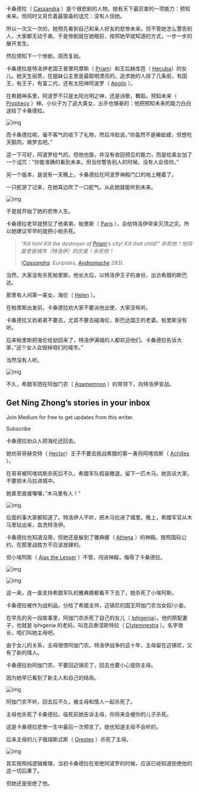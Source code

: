 卡桑德拉（ [Cassandra](https://en.wikipedia.org/wiki/Cassandra) ）是个很悲剧的人物。她有天下最厉害的一项能力：预知未来。但同时又背负着最狠毒的诅咒：没有人信她。

所以一次又一次的，她预先看到自己和亲人好友的悲惨未来。但不管她怎么警告别人，大家都无动于衷。于是惨剧就在她眼前，按照她早就知道的方式，一步一步的展开发生。

然后预知下一个惨剧，周而复始。

卡桑德拉是特洛伊老国王普里阿摩斯（ [Priam](https://en.wikipedia.org/wiki/Priam)）和王后赫库芭（ [Hecuba](https://en.wikipedia.org/wiki/Hecuba)）的女儿。她天生丽质，在姐妹公主里是最聪明漂亮的。追求她的人排了几条街，有国王，有王子，有富二代，还有太阳神阿波罗（ [Apollo](https://en.wikipedia.org/wiki/Apollo) ）。

在希腊神系里，阿波罗不只是太阳光明之神，还是诗歌，舞蹈，预知未来（ [Prophecy](https://en.wikipedia.org/wiki/Prophecy) ）神。小伙子为了追大美女，出手也够豪的：他把预知未来的能力白白送给了卡桑德拉。

![img](../../../images/0UESK0V4cahoDUqNI.jpeg)

而卡桑德拉呢，毫不客气的收下了礼物，然后冷脸说，”你虽然不是癞蛤蟆，但想吃天鹅肉，做梦去吧。”

这一下可好，阿波罗给气的。但他也狠，并没有收回预见的能力，而是给美女加了一个诅咒：”你能准确的看到未来。但当你警告别人的时候，没有人会信你。”

另一个版本，是说有一天晚上，卡桑德拉在阿波罗神殿门口的地上睡着了。

一只蛇游了过来，在她耳边吹了一口蛇气。从此她就能听到未来。

![img](../../../images/0utY3MIMn29gzQz4A.jpeg)

于是就开始了她的悲惨人生。

卡桑德拉老早就预见了他弟弟，帕里斯（ [Paris](https://en.wikipedia.org/wiki/Paris_(mythology)) ），会给特洛伊带来灭顶之灾。所以她建议早早的就把小帕杀死。

> *“Kill him! Kill the destroyer of* [*Priam*](http://www.maicar.com/GML/Priam1.html)*’s city! Kill that child!”
> 杀死他！他将是老爸城市（特洛伊）的灾星！杀死他！*
>
> *(*[*Cassandra*](http://www.maicar.com/GML/Cassandra.html)*. Euripides,* [*Andromache*](http://www.amazon.com/exec/obidos/ASIN/0226307662/carlosparada-20) *293).*

当然，大家没有杀死帕里斯。他长大后，以特洛伊王子的身份，出访希腊的斯巴达。

那里有人间第一美女，海伦（ [Helen](https://en.wikipedia.org/wiki/Helen_of_Troy) ）。

在帕里斯出发前，卡桑德拉劝大家不要派他出使，大家没有听。

卡桑德拉又劝弟弟不要去，尤其不要去碰海伦，斯巴达国王的老婆。帕里斯没有听。

后来帕里斯把海伦给劫回来了，特洛伊满城的人都欢迎他们。卡桑德拉告诉大家，”这个女人会毁掉咱们的城市。”

当然没有人听。

![img](../../../images/0sPVtx-YF_9TCgFKS.jpeg)

不久，希腊军团在阿伽门农（ [Agamemnon](https://en.wikipedia.org/wiki/Agamemnon) ）的带领下，向特洛伊宣战。

## Get Ning Zhong’s stories in your inbox

Join Medium for free to get updates from this writer.

Subscribe

卡桑德拉劝众人把海伦还回去。

她劝哥哥赫克特（ [Hector](https://en.wikipedia.org/wiki/Hector)）王子不要去挑战希腊的第一勇将阿喀琉斯（ [Achilles](https://en.wikipedia.org/wiki/Achilles) ）。

在哥哥被阿喀琉斯杀死后不久，希腊军队假装撤退，留下一匹木马。她告诉大家，不要把木马拉进城中。

她甚至直接嚷嚷，”木马里有人！”

![img](../../../images/0Dq2flvj964hy24N_.jpeg)

后面的事大家都知道了。特洛伊人不听，把木马拉进了城里。晚上，希腊军官从木马里钻出来，血洗特洛伊。

卡桑德拉也知道没用，但她还是躲到了雅典娜（ [Athena](https://en.wikipedia.org/wiki/Athena) ）的神殿。按照国际公约，在那里战胜方不应该放肆的。

但小埃阿斯（ [Ajax the Lesser](https://en.wikipedia.org/wiki/Ajax_the_Lesser) ）不管，闯进神殿，侮辱了卡桑德拉。

![img](../../../images/0qRioTq348bwoYeTK.jpeg)

![img](../../../images/404166mtsdl.jpg)

这一来，连一直支持希腊军队的雅典娜都看不下去了，她杀死了小埃阿斯。

卡桑德拉被作为战利品，分给了希腊主帅，迈锡尼的国王阿伽门农当女奴/小妾。

在早先的另一段故事里，阿伽门农杀死了自己的女儿（ [Iphigenia](https://en.wikipedia.org/wiki/Iphigenia)）。他的原配妻子，也就是 Iphigenia 的老妈，叫克吕泰涅斯特拉（ [Clytemnestra](https://en.wikipedia.org/wiki/Clytemnestra) ）。名字很长，咱们叫她主母吧。

由于女儿的关系，主母很恨阿伽门农。特洛伊战争的这十年，主母留在迈锡尼，又有了新的情人。

卡桑德拉劝阿伽门农，不要回迈锡尼了，回去也要小心提防主母。

因为她早已看到了新主人和自己的结局。

![img](../../../images/0-0Pqb3ndJQRHTYBe.jpeg)

阿伽门农不听，回去后不久，被主母和情人一起杀死了。

主母也杀死了卡桑德拉。临死前她告诉主母，你将来会被你的儿子杀死。

这是卡桑德拉悲惨一生中最后一次预言了。她也知道主母不会听的。

后来主母的儿子俄瑞斯忒斯（ [Orestes](https://en.wikipedia.org/wiki/Orestes) ）杀死了主母。

![img](../../../images/0Dus_8ArLi41268Qu.jpg)

其实按照纯逻辑推理，当初卡桑德拉在拒绝阿波罗的时候，应该已经知道拒绝他的这一切后果了。

但她还是拒绝了他。